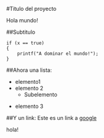 #Titulo del proyecto

Hola mundo!

##Subtitulo

	if (x == true)
    {
    	printf("A dominar el mundo!");
    }

##Ahora una lista:

+ elemento1
+ elemento 2
	+ Subelemento
* elemento 3

##Y un link:
Este es un link a [google](www.google.com)

hola!

